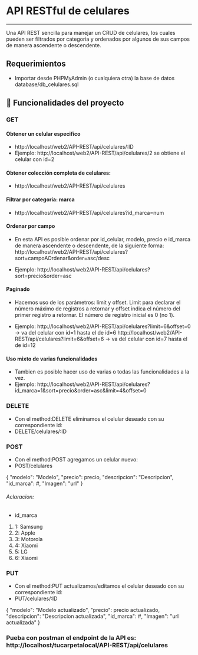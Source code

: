 # API RESTful de celulares
***
Una API REST sencilla para manejar un CRUD de celulares, los cuales pueden ser filtrados por categoria y ordenados por algunos de sus campos de manera ascendente o descendente.

## Requerimientos
* Importar desde PHPMyAdmin (o cualquiera otra) la base de datos database/db_celulares.sql

## :hammer: Funcionalidades del proyecto

### GET
#### Obtener un celular especifico
* http://localhost/web2/API-REST/api/celulares/:ID
* Ejemplo: http://localhost/web2/API-REST/api/celulares/2 se obtiene el celular con id=2

#### Obtener colección completa de celulares:
* http://localhost/web2/API-REST/api/celulares

#### Filtrar por categoria: marca
* http://localhost/web2/API-REST/api/celulares?id_marca=num

#### Ordenar por campo 
* En esta API es posible ordenar por id_celular, modelo, precio e id_marca de manera ascendente o descendente, de la siguiente forma:
http://localhost/web2/API-REST/api/celulares?sort=campoAOrdenar&order=asc/desc

* Ejemplo: 
http://localhost/web2/API-REST/api/celulares?sort=precio&order=asc

#### Paginado
* Hacemos uso de los parámetros: limit y offset. Limit para declarar el número máximo de registros a retornar y offset indica el número del primer registro a retornar. El número de registro inicial es 0 (no 1).

* Ejemplo:
http://localhost/web2/API-REST/api/celulares?limit=6&offset=0 -> va del celular con id=1 hasta el de id=6
http://localhost/web2/API-REST/api/celulares?limit=6&offset=6 -> va del celular con id=7 hasta el de id=12

#### Uso mixto de varias funcionalidades
* Tambien es posible hacer uso de varias o todas las funcionalidades a la vez.
* Ejemplo: http://localhost/web2/API-REST/api/celulares?id_marca=1&sort=precio&order=asc&limit=4&offset=0

### DELETE
* Con el method:DELETE eliminamos el celular deseado con su correspondiente id: 
* DELETE/celulares/:ID

### POST
* Con el method:POST agregamos un celular nuevo: 
* POST/celulares

{
    "modelo": "Modelo",
    "precio": precio,
    "descripcion": "Descripcion",
    "id_marca": #,
    "Imagen": "url"
}

###### Aclaracion:
* id_marca
1. 1: Samsung
2. 2: Apple
3. 3: Motorola
4. 4: Xiaomi
5. 5: LG
6. 6: Xiaomi

### PUT
* Con el method:PUT actualizamos/editamos el celular deseado con su correspondiente id: 
* PUT/celulares/:ID

{
    "modelo": "Modelo actualizado",
    "precio": precio actualizado,
    "descripcion": "Descripcion actualizada",
    "id_marca": #,
    "Imagen": "url actualizada"
}

### Pueba con postman el endpoint de la API es: http://localhost/tucarpetalocal/API-REST/api/celulares
